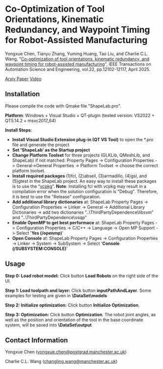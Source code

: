 # Co-Optimization of Tool Orientations, Kinematic Redundancy, and Waypoint Timing for Robot-Assisted Manufacturing

Yongxue Chen, Tianyu Zhang, Yuming Huang, Tao Liu, and Charlie C.L. Wang, "[Co-optimization of tool orientations, kinematic redundancy, and waypoint timing for robot-assisted manufacturing](https://ieeexplore.ieee.org/abstract/document/10891882)", IEEE Transactions on Automation Science and Engineering, vol.22, pp.12102-12117, April 2025.

[Arxiv Paper](https://arxiv.org/abs/2409.13448) [Video](https://www.youtube.com/watch?v=vILrYwFufUk)

## Installation

Please compile the code with Qmake file "ShapeLab.pro".

**Platform**: Windows + Visual Studio + QT-plugin (tested version: VS2022 + QT5.14.2 + msvc2017_64)

**Install Steps**:
- **Install Visual Studio Extension plug-in (QT VS Tool)** to open the *.pro file and generate the project
- **Set 'ShapeLab' as the Startup project**
- **Change Platform Toolset** for three projects (GLKLib, QMeshLib, and ShapeLab) if not matched: Property Pages -> Configuration Properties -> General->General Properties -> Platform Toolset -> choose the correct platform toolset.
- **Install required packages** (1)fcl, (2)abseil, (3)armadillo, (4)gsl, and (5)gtest in the ShapeLab project. An easy way to install these packages is to use the “[vcpkg](https://github.com/microsoft/vcpkg)”. **Note**: Installing fcl with vcpkg may result in a compilation error when the solution configuration is "Debug". Therefore, it is best to use the "Release" configuration.
- **Add additional library dictionaries** at: ShapeLab Property Pages -> Configuration Properties -> Linker -> General -> Additional Library Dictionaries -> add two dictionaries "..\ThirdPartyDependence\libsvm" and "..\ThirdPartyDependence\osqp"
- **Enable OpenMP to get best performace** at: ShapeLab Property Pages -> Configuration Properties -> C/C++ -> Language -> Open MP Support -> Select '**Yes (/openmp)**'
- **Open Console** at: ShapeLab Property Pages -> Configuration Properties -> Linker -> System -> SubSystem -> Select '**Console (/SUBSYSTEM:CONSOLE)**'

## Usage

**Step 0: Load robot model:**
Click button **Load Robots** on the right side of the UI.

**Step 1: Load toolpath and layer:**
Click button **inputPathAndLayer**. Some examples for testing are given in **\DataSet\models**

**Step 2: Initialize optimization:**
Click button **Initialize Optimization**.

**Step 3: Optimization:**
Click button **Optimization**. The robot joint angles, as well as the position and orientation of the tool in the base coordinate system, will be saved into **\DataSet\output**

## Contact Information
Yongxue Chen (yongxue.chen@postgrad.manchester.ac.uk)

Charlie C.L. Wang (changling.wang@manchester.ac.uk)
